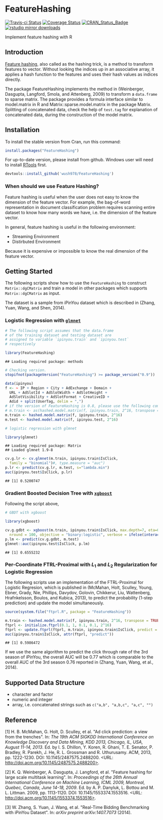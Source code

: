 FeatureHashing
==============

[![Travis-ci Status](https://travis-ci.org/wush978/FeatureHashing.svg)](https://travis-ci.org/wush978/FeatureHashing)
[![Coverage Status](https://img.shields.io/coveralls/wush978/FeatureHashing.svg)](https://coveralls.io/r/wush978/FeatureHashing?branch=master)
[![CRAN_Status_Badge](http://www.r-pkg.org/badges/version/FeatureHashing)](http://cran.r-project.org/web/packages/FeatureHashing)
[![rstudio mirror downloads](http://cranlogs.r-pkg.org/badges/FeatureHashing)](https://github.com/metacran/cranlogs.app)

Implement feature hashing with R



## Introduction

[Feature hashing](http://en.wikipedia.org/wiki/Feature_hashing), also called as the hashing trick, is a method to
transform features to vector. Without looking the indices up in an
associative array, it applies a hash function to the features and uses their
hash values as indices directly.
  
The package FeatureHashing implements the method in (Weinberger, Dasgupta, Langford, Smola, and Attenberg, 2009) to transform
a `data.frame` to sparse matrix. The package provides a formula interface similar to model.matrix 
in R and Matrix::sparse.model.matrix in the package Matrix. Splitting of concatenated data, 
check the help of `test.tag` for explanation of concatenated data, during the construction of the model matrix.

## Installation

To install the stable version from Cran, run this command:
```r
install.packages("FeatureHashing")
```

For up-to-date version, please install from github. Windows user will need to install [RTools](http://cran.r-project.org/bin/windows/Rtools/) first.

```r
devtools::install_github('wush978/FeatureHashing')
```

### When should we use Feature Hashing?

Feature hashing is useful when the user does not easy to know the dimension of the feature vector. 
For example, the bag-of-word representation in document classification problem requires scanning entire dataset to know how many words we have, i.e. the dimension of the feature vector.

In general, feature hashing is useful in the following environment:

- Streaming Environment
- Distirbuted Environment

Because it is expensive or impossible to know the real dimension of the feature vector.

## Getting Started

The following scripts show how to use the `FeatureHashing` to construct `Matrix::dgCMatrix` and train a model in other packages which supports `Matrix::dgCMatrix` as input.

The dataset is a sample from iPinYou dataset which is described in (Zhang, Yuan, Wang, and Shen, 2014).

### Logistic Regression with [`glmnet`](http://cran.r-project.org/web/packages/glmnet/index.html)


```r
# The following script assumes that the data.frame
# of the training dataset and testing dataset are 
# assigned to variable `ipinyou.train` and `ipinyou.test`
# respectively

library(FeatureHashing)
```

```
## Loading required package: methods
```

```r
# Checking version.
stopifnot(packageVersion("FeatureHashing") >= package_version("0.9"))

data(ipinyou)
f <- ~ IP + Region + City + AdExchange + Domain +
  URL + AdSlotId + AdSlotWidth + AdSlotHeight +
  AdSlotVisibility + AdSlotFormat + CreativeID +
  Adid + split(UserTag, delim = ",")
# if the version of FeatureHashing is 0.8, please use the following command:
# m.train <- as(hashed.model.matrix(f, ipinyou.train, 2^16, transpose = FALSE), "dgCMatrix")
m.train <- hashed.model.matrix(f, ipinyou.train, 2^16)
m.test <- hashed.model.matrix(f, ipinyou.test, 2^16)

# logistic regression with glmnet

library(glmnet)
```

```
## Loading required package: Matrix
## Loaded glmnet 1.9-8
```

```r
cv.g.lr <- cv.glmnet(m.train, ipinyou.train$IsClick,
  family = "binomial")#, type.measure = "auc")
p.lr <- predict(cv.g.lr, m.test, s="lambda.min")
auc(ipinyou.test$IsClick, p.lr)
```

```
## [1] 0.5200747
```

### Gradient Boosted Decision Tree with [`xgboost`](http://cran.r-project.org/web/packages/xgboost/index.html)

Following the script above, 


```r
# GBDT with xgboost

library(xgboost)

cv.g.gdbt <- xgboost(m.train, ipinyou.train$IsClick, max.depth=7, eta=0.1,
  nround = 100, objective = "binary:logistic", verbose = ifelse(interactive(), 1, 0))
p.lm <- predict(cv.g.gdbt, m.test)
glmnet::auc(ipinyou.test$IsClick, p.lm)
```

```
## [1] 0.6555232
```


### Per-Coordinate FTRL-Proximal with $L_1$ and $L_2$ Regularization for Logistic Regression

The following scripts use an implementation of the FTRL-Proximal for Logistic Regresion, which is published in (McMahan, Holt, Sculley, Young, Ebner, Grady, Nie, Phillips, Davydov, Golovin, Chikkerur, Liu, Wattenberg, Hrafnkelsson, Boulos, and Kubica, 2013), to predict the probability (1-step prediction) and update the model simultaneously.



```r
source(system.file("ftprl.R", package = "FeatureHashing"))

m.train <- hashed.model.matrix(f, ipinyou.train, 2^16, transpose = TRUE)
ftprl <- initialize.ftprl(0.1, 1, 0.1, 0.1, 2^16)
ftprl <- update.ftprl(ftprl, m.train, ipinyou.train$IsClick, predict = TRUE)
auc(ipinyou.train$IsClick, attr(ftprl, "predict"))
```

```
## [1] 0.5986472
```

If we use the same algorithm to predict the click through rate of the 3rd season of iPinYou, the overall AUC will be 0.77 which is comparable to the overall AUC of the 3rd season 0.76 reported in (Zhang, Yuan, Wang, et al., 2014).

## Supported Data Structure

- character and factor
- numeric and integer
- array, i.e. concatenated strings such as `c("a,b", "a,b,c", "a,c", "")`

## Reference

[1] H. B. McMahan, G. Holt, D. Sculley, et al. "Ad click
prediction: a view from the trenches". In: _The 19th ACM SIGKDD
International Conference on Knowledge Discovery and Data Mining,
KDD 2013, Chicago, IL, USA, August 11-14, 2013_. Ed. by I. S.
Dhillon, Y. Koren, R. Ghani, T. E. Senator, P. Bradley, R. Parekh,
J. He, R. L. Grossman and R. Uthurusamy. ACM, 2013, pp. 1222-1230.
DOI: 10.1145/2487575.2488200. <URL:
http://doi.acm.org/10.1145/2487575.2488200>.

[2] K. Q. Weinberger, A. Dasgupta, J. Langford, et al. "Feature
hashing for large scale multitask learning". In: _Proceedings of
the 26th Annual International Conference on Machine Learning, ICML
2009, Montreal, Quebec, Canada, June 14-18, 2009_. Ed. by A. P.
Danyluk, L. Bottou and M. L. Littman. 2009, pp. 1113-1120. DOI:
10.1145/1553374.1553516. <URL:
http://doi.acm.org/10.1145/1553374.1553516>.

[3] W. Zhang, S. Yuan, J. Wang, et al. "Real-Time Bidding
Benchmarking with iPinYou Dataset". In: _arXiv preprint
arXiv:1407.7073_ (2014).
